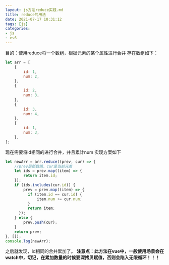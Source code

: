 ```yaml
---
layout: js方法reduce实践.md
title: reduce的用法
date: 2021-07-17 10:31:12
tags: [js]
categories: 
- js
- es6
---
```


目的：使用reduce将一个数组，根据元素的某个属性进行合并
存在数组如下：

<!-- more -->

```js
let arr = [
    {
        id: 1,
        num: 2,
    },
    {
        id: 2,
        num: 3,
    },
    {
        id: 3,
        num: 4,
    },
    {
        id: 1,
        num: 3,
    },
];
```
现在需要将id相同的进行合并，并且累计num
实现方案如下
```js
let newArr = arr.reduce((prev, cur) => {
	//prev是新数组，cur是当前元素
    let ids = prev.map((item) => {
    	return item.id;
    });
    if (ids.includes(cur.id)) {
      	prev = prev.map((item) => {
          if (item.id == cur.id) {
              item.num += cur.num;
          }
          return item;
      });
    } else {
    	prev.push(cur);
    }
    return prev;
}, []);
console.log(newArr);
```
之后就发现，id相同的合并累加了。
**注意点：此方法在vue中，一般使用场景会在watch中，切记，在累加数量的时候要深拷贝赋值，否则会陷入无限循环！！！**


